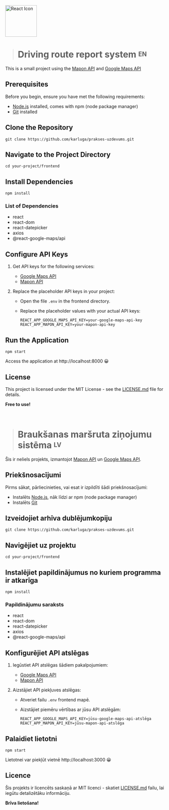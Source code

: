 <img src="https://res.cloudinary.com/practicaldev/image/fetch/s--eFpINR9o--/c_imagga_scale,f_auto,fl_progressive,h_420,q_auto,w_1000/https://dev-to-uploads.s3.amazonaws.com/uploads/articles/5c9mxgm5czaxntrvfgaq.png" alt="React Icon" height="100">

> # Driving route report system <sup><sub>EN</sub></sup>

This is a small project using the [Mapon API](https://mapon.com/api/) and [Google Maps API](https://developers.google.com/maps/documentation/routes)

## Prerequisites

Before you begin, ensure you have met the following requirements:

- [Node.js](https://nodejs.org/) installed, comes with npm (node package manager)
- [Git](https://git-scm.com/) installed

## Clone the Repository
```
git clone https://github.com/karluga/prakses-uzdevums.git
```
## Navigate to the Project Directory
```
cd your-project/frontend
```
## Install Dependencies
```
npm install
```
### List of Dependencies

- react
- react-dom
- react-datepicker
- axios
- @react-google-maps/api

## Configure API Keys

1. Get API keys for the following services:
   - [Google Maps API](https://developers.google.com/maps/documentation/routes)
   - [Mapon API](https://mapon.com/api/)

2. Replace the placeholder API keys in your project:

   - Open the file `.env` in the frontend directory.

   - Replace the placeholder values with your actual API keys:
      ```
     REACT_APP_GOOGLE_MAPS_API_KEY=your-google-maps-api-key
     REACT_APP_MAPON_API_KEY=your-mapon-api-key
      ```

## Run the Application
```
npm start
```
Access the application at http://localhost:8000 :grinning:

## License

This project is licensed under the MIT License - see the [LICENSE.md](LICENSE.md) file for details.

**Free to use!**

<br>

> # Braukšanas maršruta ziņojumu sistēma <sup><sub>LV</sub></sup>

Šis ir neliels projekts, izmantojot [Mapon API](https://mapon.com/api/) un [Google Maps API](https://developers.google.com/maps/documentation/routes).

## Priekšnosacījumi

Pirms sākat, pārliecinieties, vai esat ir izpildīti šādi priekšnosacījumi:

- Instalēts [Node.js](https://nodejs.org/), nāk līdzi ar npm (node package manager)
- Instalēts [Git](https://git-scm.com/)

## Izveidojiet arhīva dublējumkopiju
```
git clone https://github.com/karluga/prakses-uzdevums.git
```
## Navigējiet uz projektu
```
cd your-project/frontend
```
## Instalējiet papildinājumus no kuriem programma ir atkarīga
```
npm install
```
### Papildinājumu saraksts

- react
- react-dom
- react-datepicker
- axios
- @react-google-maps/api

## Konfigurējiet API atslēgas

1. Iegūstiet API atslēgas šādiem pakalpojumiem:
   - [Google Maps API](https://developers.google.com/maps/documentation/routes)
   - [Mapon API](https://mapon.com/api/)

2. Aizstājiet API piekļuves atslēgas:

   - Atveriet failu `.env` frontend mapē.

   - Aizstājiet piemēru vērtības ar jūsu API atslēgām:
      ```
     REACT_APP_GOOGLE_MAPS_API_KEY=jūsu-google-maps-api-atslēga
     REACT_APP_MAPON_API_KEY=jūsu-mapon-api-atslēga
      ```
   
## Palaidiet lietotni
```
npm start
```
Lietotnei var piekļūt vietnē http://localhost:3000 :grinning:

## Licence

Šis projekts ir licencēts saskaņā ar MIT licenci - skatiet [LICENSE.md](LICENSE.md) failu, lai iegūtu detalizētāku informāciju.

**Brīva lietošana!**

